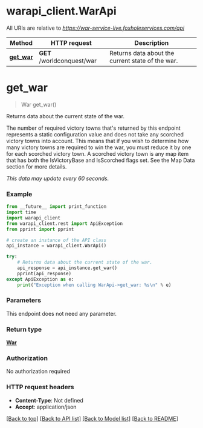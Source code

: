 # warapi_client.WarApi

All URIs are relative to *https://war-service-live.foxholeservices.com/api*

Method | HTTP request | Description
------------- | ------------- | -------------
[**get_war**](WarApi.md#get_war) | **GET** /worldconquest/war | Returns data about the current state of the war.

# **get_war**
> War get_war()

Returns data about the current state of the war.

<p>The number of required victory towns that's returned by this endpoint represents a static configuration value and does not take any scorched victory towns into account. This means that if you wish to determine how many victory towns are required to win the war, you must reduce it by one for each scorched victory town. A scorched victory town is any map item that has both the IsVictoryBase and IsScorched flags set. See the Map Data section for more details.</p> <i>This data may update every 60 seconds.</i>

### Example
```python
from __future__ import print_function
import time
import warapi_client
from warapi_client.rest import ApiException
from pprint import pprint

# create an instance of the API class
api_instance = warapi_client.WarApi()

try:
    # Returns data about the current state of the war.
    api_response = api_instance.get_war()
    pprint(api_response)
except ApiException as e:
    print("Exception when calling WarApi->get_war: %s\n" % e)
```

### Parameters
This endpoint does not need any parameter.

### Return type

[**War**](War.md)

### Authorization

No authorization required

### HTTP request headers

 - **Content-Type**: Not defined
 - **Accept**: application/json

[[Back to top]](#) [[Back to API list]](../README.md#documentation-for-api-endpoints) [[Back to Model list]](../README.md#documentation-for-models) [[Back to README]](../README.md)

